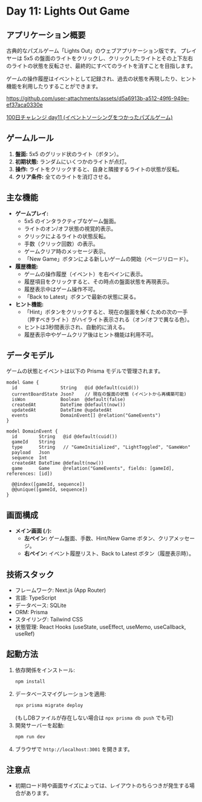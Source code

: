 # Day 11: Lights Out Game

## アプリケーション概要

古典的なパズルゲーム「Lights Out」のウェブアプリケーション版です。
プレイヤーは 5x5 の盤面のライトをクリックし、クリックしたライトとその上下左右のライトの状態を反転させ、最終的にすべてのライトを消すことを目指します。

ゲームの操作履歴はイベントとして記録され、過去の状態を再現したり、ヒント機能を利用したりすることができます。

https://github.com/user-attachments/assets/d5a6913b-a512-49f6-949e-ef37aca0330e

[100日チャレンジ day11 (イベントソーシングをつかったパズルゲーム)](https://zenn.dev/gin_nazo/scraps/d09bcb20a672eb)

## ゲームルール

1.  **盤面:** 5x5 のグリッド状のライト（ボタン）。
2.  **初期状態:** ランダムにいくつかのライトが点灯。
3.  **操作:** ライトをクリックすると、自身と隣接するライトの状態が反転。
4.  **クリア条件:** 全てのライトを消灯させる。

## 主な機能

*   **ゲームプレイ:**
    *   5x5 のインタラクティブなゲーム盤面。
    *   ライトのオン/オフ状態の視覚的表示。
    *   クリックによるライトの状態反転。
    *   手数（クリック回数）の表示。
    *   ゲームクリア時のメッセージ表示。
    *   「New Game」ボタンによる新しいゲームの開始（ページリロード）。
*   **履歴機能:**
    *   ゲームの操作履歴（イベント）を右ペインに表示。
    *   履歴項目をクリックすると、その時点の盤面状態を再現表示。
    *   履歴表示中はゲーム操作不可。
    *   「Back to Latest」ボタンで最新の状態に戻る。
*   **ヒント機能:**
    *   「Hint」ボタンをクリックすると、現在の盤面を解くための次の一手（押すべきライト）がハイライト表示される（オン/オフで異なる色）。
    *   ヒントは3秒間表示され、自動的に消える。
    *   履歴表示中やゲームクリア後はヒント機能は利用不可。

## データモデル

ゲームの状態とイベントは以下の Prisma モデルで管理されます。

```prisma
model Game {
  id                String   @id @default(cuid())
  currentBoardState Json?    // 現在の盤面の状態 (イベントから再構築可能)
  isWon             Boolean  @default(false)
  createdAt         DateTime @default(now())
  updatedAt         DateTime @updatedAt
  events            DomainEvent[] @relation("GameEvents")
}

model DomainEvent {
  id        String   @id @default(cuid())
  gameId    String
  type      String   // "GameInitialized", "LightToggled", "GameWon"
  payload   Json
  sequence  Int
  createdAt DateTime @default(now())
  game      Game     @relation("GameEvents", fields: [gameId], references: [id])

  @@index([gameId, sequence])
  @@unique([gameId, sequence])
}
```

## 画面構成

*   **メイン画面 (`/`):**
    *   **左ペイン:** ゲーム盤面、手数、Hint/New Game ボタン、クリアメッセージ。
    *   **右ペイン:** イベント履歴リスト、Back to Latest ボタン（履歴表示時）。

## 技術スタック

*   フレームワーク: Next.js (App Router)
*   言語: TypeScript
*   データベース: SQLite
*   ORM: Prisma
*   スタイリング: Tailwind CSS
*   状態管理: React Hooks (useState, useEffect, useMemo, useCallback, useRef)

## 起動方法

1.  依存関係をインストール:
    ```bash
    npm install
    ```
2.  データベースマイグレーションを適用:
    ```bash
    npx prisma migrate deploy
    ```
    (もしDBファイルが存在しない場合は `npx prisma db push` でも可)
3.  開発サーバーを起動:
    ```bash
    npm run dev
    ```
4.  ブラウザで `http://localhost:3001` を開きます。

## 注意点

*   初期ロード時や画面サイズによっては、レイアウトのちらつきが発生する場合があります。

